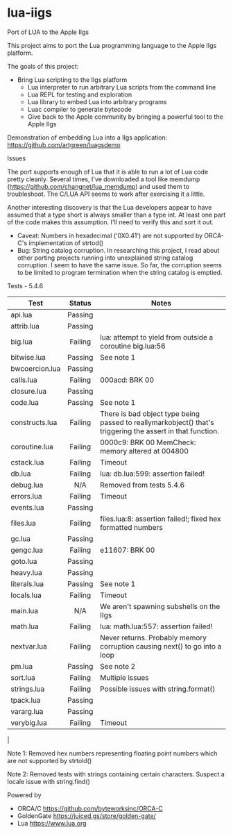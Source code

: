 # lua-iigs
Port of LUA to the Apple IIgs

This project aims to port the Lua programming language to the Apple IIgs platform. 

The goals of this project:
- Bring Lua scripting to the IIgs platform
    - Lua interpreter to run arbitrary Lua scripts from the command line
    - Lua REPL for testing and exploration
    - Lua library to embed Lua into arbitrary programs
    - Luac compiler to generate bytecode
    - Give back to the Apple community by bringing a powerful tool to the Apple IIgs

Demonstration of embedding Lua into a IIgs application: https://github.com/artgreen/luagsdemo

Issues

The port supports enough of Lua that it is able to run a lot of Lua code pretty cleanly. Several times, I've downloaded a tool like memdump (https://github.com/changnet/lua_memdump) and used them to troubleshoot.  The C/LUA API seems to work after exercising it a little.

Another interesting discovery is that the Lua developers appear to have assumed that a type short is always smaller than a type int.
At least one part of the code makes this assumption. I'll need to verify this and sort it out.
- Caveat: Numbers in hexadecimal ('0X0.41') are not supported by ORCA-C's implementation of strtod()
- Bug: String catalog corruption.  In researching this project, I read about other porting projects running into unexplained string catalog corruption. I seem to have the same issue.  So far, the corruption seems to be limited to program termination when the string catalog is emptied.

Tests - 5.4.6

| Test           | Status  | Notes                                                                                                      |
|----------------|:-------:|------------------------------------------------------------------------------------------------------------|
| api.lua        | Passing |                                                                                                            |
| attrib.lua     | Passing |                                                                                                            |
| big.lua        | Failing | lua: attempt to yield from outside a coroutine big.lua:56                                                  |
| bitwise.lua    | Passing | See note 1                                                                                                 |
| bwcoercion.lua | Passing |                                                                                                            |
| calls.lua      | Failing | 000acd: BRK 00                                                                                             |
| closure.lua    | Passing |                                                                                                            |
| code.lua       | Passing | See note 1                                                                                                 |
| constructs.lua | Failing | There is bad object type being passed to reallymarkobject() that's triggering the assert in that function. |
| coroutine.lua  | Failing | 0000c9: BRK 00  MemCheck: memory altered at 004800                                                         |
| cstack.lua     | Failing | Timeout                                                                                                    |
| db.lua         | Failing | lua: db.lua:599: assertion failed!                                                                         |
| debug.lua      |   N/A   | Removed from tests 5.4.6                                                                                   |
| errors.lua     | Failing | Timeout                                                                                                    |
| events.lua     | Passing |                                                                                                            |
| files.lua      | Failing | files.lua:8: assertion failed!; fixed hex formatted numbers                                                |
| gc.lua         | Passing |                                                                                                            |
| gengc.lua      | Failing | e11607: BRK 00                                                                                             |
| goto.lua       | Passing |                                                                                                            |
| heavy.lua      | Passing |                                                                                                            |
| literals.lua   | Passing | See note 1                                                                                                 |
| locals.lua     | Failing | Timeout                                                                                                    |
| main.lua       |   N/A   | We aren't spawning subshells on the IIgs                                                                   |
| math.lua       | Failing | lua: math.lua:557: assertion failed!                                                                       |
| nextvar.lua    | Failing | Never returns. Probably memory corruption causing next() to go into a loop                                 |
| pm.lua         | Passing | See note 2                                                                                                 |
| sort.lua       | Failing | Multiple issues                                                                                            |
| strings.lua    | Failing | Possible issues with string.format()                                                                       |
| tpack.lua      | Passing |                                                                                                            |
| vararg.lua     | Passing |                                                                                                            |
| verybig.lua    | Failing | Timeout                                                                                                    |
|

Note 1: Removed hex numbers representing floating point numbers which are not supported by strtold()

Note 2: Removed tests with strings containing certain characters. Suspect a locale issue with string.find()

Powered by
- ORCA/C https://github.com/byteworksinc/ORCA-C
- GoldenGate https://juiced.gs/store/golden-gate/
- Lua https://www.lua.org
